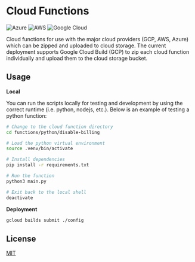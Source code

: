 # Cloud Functions

![Azure](https://img.shields.io/badge/azure-%230072C6.svg?style=for-the-badge&logo=microsoftazure&logoColor=white) ![AWS](https://img.shields.io/badge/AWS-%23FF9900.svg?style=for-the-badge&logo=amazon-aws&logoColor=white) 	![Google Cloud](https://img.shields.io/badge/GoogleCloud-%234285F4.svg?style=for-the-badge&logo=google-cloud&logoColor=white)

Cloud functions for use with the major cloud providers (GCP, AWS, Azure) which can be zipped and uploaded to cloud storage. The current deployment supports Google Cloud Build (GCP) to zip each cloud function individually and upload them to the cloud storage bucket.

## Usage

**Local**

You can run the scripts locally for testing and development by using the correct runtime (i.e. python, nodejs, etc.). Below is an example of testing a python function:

```bash
# Change to the cloud function directory
cd functions/python/disable-billing

# Load the python virtual environment
source .venv/bin/activate

# Install dependencies
pip install -r requirements.txt

# Run the function
python3 main.py

# Exit back to the local shell
deactivate
```

**Deployment**

```bash
gcloud builds submit ./config
```

## License

[MIT](./LICENSE)